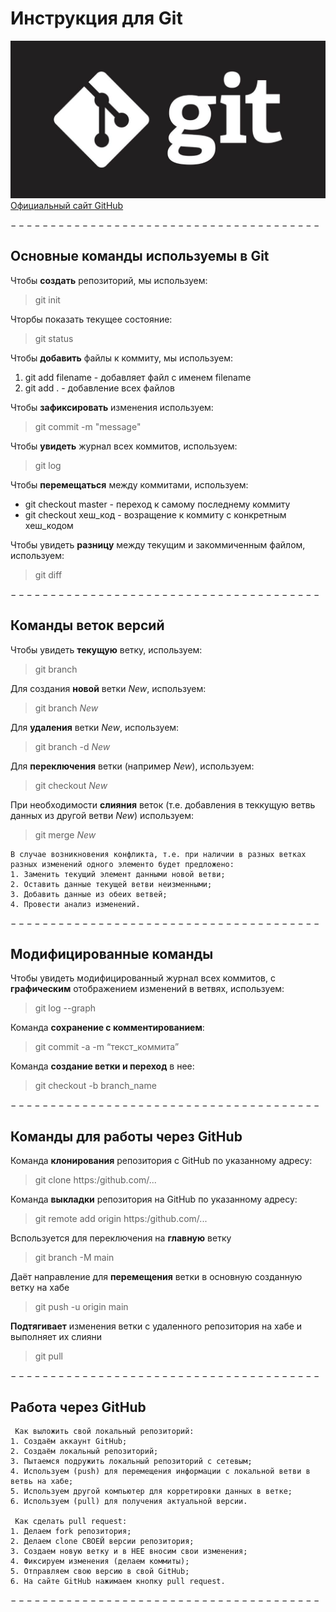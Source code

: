 # Инструкция для Git #
![git](git.jpeg)
[Официальный сайт GitHub](https://github.com/git-guides)  

 $---------------------------------------$
  
## Основные команды используемы в Git ##
Чтобы **создать** репозиторий, мы используем:  
>git init

Чторбы показать текущее состояние:  
>git status  

Чтобы **добавить** файлы к коммиту, мы используем:  
1.  git add filename - добавляет файл с именем filename 
2.  git add . - добавление всех файлов

Чтобы **зафиксировать** изменения используем:  
>git commit -m "message"

Чтобы **увидеть** журнал всех коммитов,
используем:  
> git log

Чтобы **перемещаться** между коммитами,
используем:
*  git checkout master - переход к самому последнему коммиту
*  git checkout хеш_код - возращение к коммиту с конкретным хеш_кодом

Чтобы увидеть **разницу** между текущим и
закоммиченным файлом, используем:
> git diff  

 $---------------------------------------$
## Команды веток версий ##

Чтобы увидеть **текущую** ветку,
используем:  
> git branch  

Для создания **новой** ветки *New*,
используем:  
> git branch *New*  

Для **удаления** ветки *New*,
используем:  
> git branch -d *New* 

Для **переключения** ветки (например *New*),
используем:  
> git checkout *New*  

При необходимости **слияния** веток (т.е. добавления в теккущую ветвь данных из другой ветви *New*) используем:  
> git merge *New*  

    В случае возникновения конфликта, т.е. при наличии в разных ветках разных изменений одного элементо будет предложено:  
    1. Заменить текущий элемент данными новой ветви;
    2. Оставить данные текущей ветви неизменными;
    3. Добавить данные из обеих ветвей;
    4. Провести анализ изменений.  

 $---------------------------------------$

 ## Модифицированные команды ##

Чтобы увидеть модифицированный журнал всех коммитов, с **графическим** отображением изменений в ветвях, используем:  
> git log --graph

Команда **сохранение с комментированием**:
> git commit -a -m “текст_коммита”

Команда **создание ветки и переход** в нее:
> git checkout -b branch_name

 $---------------------------------------$

 ## Команды для работы через GitHub ##

 Команда **клонирования** репозитория с GitHub по указанному адресу:
> git clone https:/github.com/...

 Команда **выкладки** репозитория на GitHub по указанному адресу:
> git remote add origin https:/github.com/...

Bспользуется для переключения на **главную** ветку 
> git branch -M main

Даёт направление для **перемещения** ветки в основную созданную ветку на хабе
> git push -u origin main

**Подтягивает** изменения ветки с удаленного репозитория на хабе и выполняет их слияни
> git pull

$---------------------------------------$

 ## Работа через GitHub ##
 
     Как выложить свой локальный репозиторий:
    1. Создаём аккаунт GitHub;
    2. Создаём локальный репозиторий;
    3. Пытаемся подружить локальный репозиторий с сетевым;
    4. Используем (push) для перемещения информации с локальной ветви в ветвь на хабе;
    5. Используем другой компьютер для корретировки данных в ветке;
    6. Используем (pull) для получения актуальной версии.

     Как сделать pull request:
    1. Делаем fork репозитория;
    2. Делаем clone СВОЕЙ версии репозитория;
    3. Создаем новую ветку и в НЕЕ вносим свои изменения;
    4. Фиксируем изменения (делаем коммиты);
    5. Отправляем свою версию в свой GitHub;
    6. На сайте GitHub нажимаем кнопку pull request.

$---------------------------------------$
